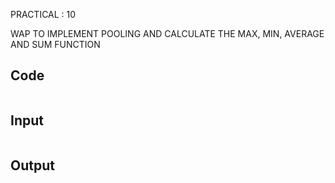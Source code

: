 PRACTICAL : 10 

WAP TO IMPLEMENT POOLING AND CALCULATE THE MAX, MIN, AVERAGE AND SUM FUNCTION
## Code

```
```

## Input

```

```

## Output

```

```